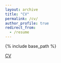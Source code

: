 ```yaml
---
layout: archive
title: "CV"
permalink: /cv/
author_profile: true
redirect_from:
  - /resume
---
```


{% include base_path %}

[CV](https://leehaoyuan.github.io/files/CV_Yuanhao_LI1.pdf)

